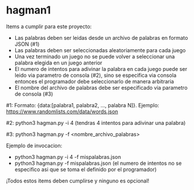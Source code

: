 # hagman1

Items a cumplir para este proyecto:
- Las palabras deben ser leidas desde un archivo de palabras en formato JSON (#1)
- Las palabras deben ser seleccionadas aleatoriamente para cada juego
- Una vez terminado un juego no se puede volver a seleccionar una palabra elegida en un juego anterior
- El numero de intentos para adivinar la palabra en cada juego puede ser leido via parametro de consola (#2), sino se especifica via consola entonces el programador debe seleccionarlo de manera arbitraria
- El nombre del archivo de palabras debe ser especificado via parametro de consola (#3)

#1: Formato: {data:[palabra1, palabra2, ..., palabra N]}. Ejemplo: https://www.randomlists.com/data/words.json

#2: python3 hagman.py -i 4 (tendras 4 intentos para adivinar una palabra)

#3: python3 hagman.py -f <nombre_archivo_palabras>

Ejemplo de invocacion:
- python3 hagman.py -i 4 -f mispalabras.json
- python3 hagman.py -f mispalabras.json (el numero de intentos no se especifico asi que se toma el definido por el programador)

¡Todos estos items deben cumplirse y ninguno es opcional!
